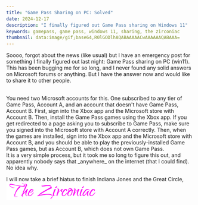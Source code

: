 ```yaml
---
title: "Game Pass Sharing on PC: Solved"
date: 2024-12-17
description: "I finally figured out Game Pass sharing on Windows 11"
keywords: gamepass, game pass, windows 11, sharing, the zirconiac
thumbnail: data:image/gif;base64,R0lGODlhAQABAAAAACwAAAAAAQABAAA=
---
```

Soooo, forgot about the news (like usual) but I have an emergency post for something I finally figured out last night: Game Pass sharing on PC (win11). This has been bugging me for so long, and I never found any solid answers on Microsoft forums or anything. But I have the answer now and would like to share it to other people.  
  
<br>  
You need two Microsoft accounts for this. One subscribed to any tier of Game Pass, Account A, and an account that doesn't have Game Pass, Account B. First, sign into the Xbox app and the Microsoft store with Account B. Then, install the Game Pass games using the Xbox app. If you get redirected to a page asking you to subscribe to Game Pass, make sure you signed into the Microsoft store with Account A correctly. Then, when the games are installed, sign into the Xbox app and the Microsoft store with Account B, and you should be able to play the previously-installed Game Pass games, but as Account B, which does not own Game Pass.  
  
<br>
It is a very simple process, but it took me so long to figure this out, and apparently nobody says that _anywhere_ on the internet (that I could find). No idea why.
&nbsp;  
&nbsp;  

I will now take a brief hiatus to finish Indiana Jones and the Great Circle,  
<img src="https://github.com/ZirconiaCubed3v2/ZirconiaCubed3v2.github.io/blob/main/_images/sig.png?raw=true" alt="signature" style="width:250px;"/>
